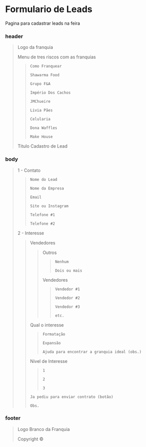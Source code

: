 # Formulario de Leads
Pagina para cadastrar leads na feira

<h3>header</h3>

>Logo da franquia
>
>Menu de tres riscos com as franquias
>>```Como Franquear```
>>
>>```Shawarma Food```
>>
>>```Grupo F&A```
>>
>>```Império Dos Cachos```
>>
>>```JMChueire```
>>
>>```Livia Pães```
>>
>>```Celularia```
>>
>>```Dona Waffles```
>>
>>```Make House```
>>
>Titulo Cadastro de Lead

<h3>body</h3>

>1 - Contato
>>```Nome do Lead```
>>
>>```Nome da Empresa```
>>
>>```Email```
>>
>>```Site ou Instagram```
>>
>>```Telefone #1```
>>
>>```Telefone #2```
>>
>2 - Interesse
>>Vendedores
>>>Outros
>>>>```Nenhum```
>>>>
>>>>```Dois ou mais```
>>>>
>>>Vendedores
>>>
>>>>```Vendedor #1```
>>>>
>>>>```Vendedor #2```
>>>>
>>>>```Vendedor #3```
>>>>
>>>>```etc.```
>>>>
>>Qual o interesse
>>
>>>```Formatação```
>>>
>>>```Expansão```
>>>
>>>```Ajuda para encontrar a granquia ideal (obs.)```
>>>
>>Nivel de Interesse
>>
>>>```1```
>>>
>>>```2```
>>>
>>>```3```
>>>
>>```Ja pediu para enviar contrato (botão)```
>>
>>```Obs.```

<h3>footer</h3>

>Logo Branco da Franquia
>
>Copyright ©
